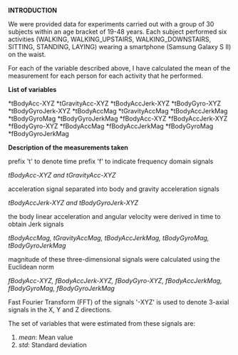 **INTRODUCTION**

We were provided data for experiments  carried out with a group of 30 subjects within an age bracket of 19-48 years. Each subject performed six activities (WALKING, WALKING_UPSTAIRS, WALKING_DOWNSTAIRS, SITTING, STANDING, LAYING) wearing a smartphone (Samsung Galaxy S II) on the waist.

For each of the variable described above, I have calculated the mean of the measurement for each person for each activity that he performed.

**List of variables**

*tBodyAcc-XYZ
*tGravityAcc-XYZ
*tBodyAccJerk-XYZ
*tBodyGyro-XYZ
*tBodyGyroJerk-XYZ
*tBodyAccMag
*tGravityAccMag
*tBodyAccJerkMag
*tBodyGyroMag
*tBodyGyroJerkMag
*fBodyAcc-XYZ
*fBodyAccJerk-XYZ
*fBodyGyro-XYZ
*fBodyAccMag
*fBodyAccJerkMag
*fBodyGyroMag
*fBodyGyroJerkMag

**Description of the measurements taken**

prefix 't' to denote time 
prefix 'f' to indicate frequency domain signals

*tBodyAcc-XYZ and tGravityAcc-XYZ* 

acceleration signal separated into body and gravity acceleration signals

*tBodyAccJerk-XYZ and tBodyGyroJerk-XYZ*

the body linear acceleration and angular velocity were derived in time to obtain Jerk signals

*tBodyAccMag, tGravityAccMag, tBodyAccJerkMag, tBodyGyroMag, tBodyGyroJerkMag*

magnitude of these three-dimensional signals were calculated using the Euclidean norm 

*fBodyAcc-XYZ, fBodyAccJerk-XYZ, fBodyGyro-XYZ, fBodyAccJerkMag, fBodyGyroMag, fBodyGyroJerkMag* 

Fast Fourier Transform (FFT) of the signals
'-XYZ' is used to denote 3-axial signals in the X, Y and Z directions.

The set of variables that were estimated from these signals are: 

1. *mean*: Mean value
2. *std*:  Standard deviation


